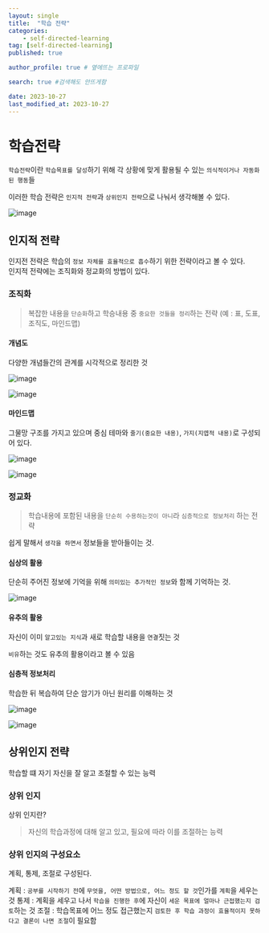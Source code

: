 ```yaml
---
layout: single
title:  "학습 전략"
categories: 
    - self-directed-learning
tag: [self-directed-learning]
published: true

author_profile: true # 옆에뜨는 프로파일

search: true #검색해도 안뜨게함

date: 2023-10-27
last_modified_at: 2023-10-27
---
```


# 학습전략

`학습전략`이란 `학습목표를 달성`하기 위해 각 상황에 맞게 활용될 수 있는 `의식적이거나 자동화된 행동`들

이러한 학습 전략은 `인지적 전략`과 `상위인지 전략`으로 나눠서 생각해볼 수 있다.

![image](https://github.com/novicehog/comments/assets/131991619/c9cf6286-6c96-4756-9c1e-768ec965abe9)


## 인지적 전략

인지전 전략은 학습의 `정보 자체를 효율적으로 흡수`하기 위한 전략이라고 볼 수 있다. <br>
인지적 전략에는 조직화와 정교화의 방법이 있다.



### 조직화
> 복잡한 내용을 `단순화`하고 학승내용 중 `중요한 것들을 정리`하는 전략 (예 : 표, 도표, 조직도, 마인드맵)

#### 개념도
다양한 개념들간의 관계를 시각적으로 정리한 것

![image](https://github.com/novicehog/comments/assets/131991619/119884ab-b769-45e4-98b2-0d1f13c5e043)

![image](https://github.com/novicehog/comments/assets/131991619/10dd2b32-39ff-4a81-bd98-800cb4dca1f1)


#### 마인드맵
그물망 구조를 가지고 있으며 중심 테마와 `줄기(중요한 내용)`, `가지(지엽적 내용)`로 구성되어
있다.

![image](https://github.com/novicehog/comments/assets/131991619/b3ffd925-b794-4510-8b4e-0596a8a73b6a)

![image](https://github.com/novicehog/comments/assets/131991619/c6af1f43-fa74-498f-86d5-c7087d169ce0)


### 정교화
> 학습내용에 포함된 내용을 `단순히 수용하는것이 아니`라 `심층적으로 정보처리` 하는 전략

쉽게 말해서 `생각을 하면서` 정보들을 받아들이는 것.


#### 심상의 활용

단순히 주어진 정보에 기억을 위해 `의미있는 추가적인 정보`와 함께 기억하는 것.

![image](https://github.com/novicehog/comments/assets/131991619/0c011a5d-dc9d-491d-b8ec-5f45ec59619e)


#### 유추의 활용
자신이 이미 `알고있는 지식`과 새로 학습할 내용을 `연결`짓는 것

`비유`하는 것도 유추의 활용이라고 볼 수 있음


#### 심층적 정보처리
학습한 뒤 복습하여 단순 암기가 아닌 원리를 이해하는 것 

![image](https://github.com/novicehog/comments/assets/131991619/d05ba216-d040-4a36-875a-b7416a7c00b5)

![image](https://github.com/novicehog/comments/assets/131991619/3139e3b4-9207-4a57-81b2-eed0d22c614c)



## 상위인지 전략
학습할 떄 자기 자신을 잘 알고 조절할 수 있는 능력

### 상위 인지
상위 인지란?
> 자신의 학습과정에 대해 알고 있고, 필요에 따라 이를 조절하는 능력

### 상위 인지의 구성요소
계획, 통제, 조절로 구성된다.

계획 : `공부를 시작하기 전`에 `무엇을, 어떤 방법으로, 어느 정도 할 것`인가를 `계획`을 세우는 것
통제 : 계획을 세우고 나서 `학습을 진행한 후`에 자신이 `세운 목표에 얼마나 근접했는지 검토`하는 것
조절 : 학습목표에 어느 정도 접근했는지 `검토한 후 학습 과정이 효율적이지 못하다고 결론이 나면 조절`이 필요함